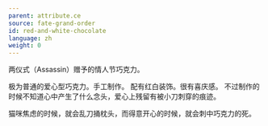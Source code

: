 ```yaml
---
parent: attribute.ce
source: fate-grand-order
id: red-and-white-chocolate
language: zh
weight: 0
---
```


两仪式（Assassin）赠予的情人节巧克力。

极为普通的爱心型巧克力。手工制作。
配有红白装饰。很有喜庆感。
不过制作的时候不知道心中产生了什么念头，爱心上残留有被小刀刺穿的痕迹。

猫咪焦虑的时候，就会乱刀捅枕头，而得意开心的时候，就会刺中巧克力的死。
